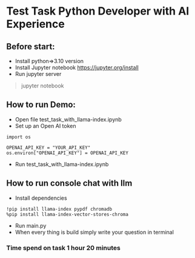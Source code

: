 # Test Task Python Developer with AI Experience

## Before start:

- Install python=>3.10 version
- Install Jupyter notebook https://jupyter.org/install
- Run jupyter server

> jupyter notebook

## How to run Demo:

- Open file test_task_with_llama-index.ipynb
- Set up an Open AI token
```
import os

OPENAI_API_KEY = "YOUR_API_KEY"
os.environ["OPENAI_API_KEY"] = OPENAI_API_KEY
```
- Run test_task_with_llama-index.ipynb

## How to run console chat with llm
- Install dependencies
```
!pip install llama-index pypdf chromadb
%pip install llama-index-vector-stores-chroma
``` 
- Run main.py
- When every thing is build simply write your question in terminal

### Time spend on task 1 hour 20 minutes